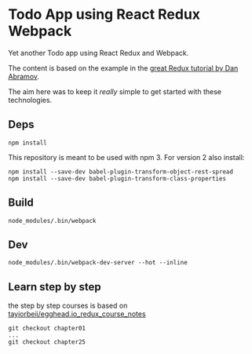 # Todo App using React Redux Webpack

Yet another Todo app using React Redux and Webpack. 

The content is based on the example in the 
[great Redux tutorial by Dan Abramov](https://egghead.io/courses/getting-started-with-redux).

The aim here was to keep it *really* simple to get started with these technologies.

## Deps

    npm install

This repository is meant to be used with npm 3. For version 2 also install:

    npm install --save-dev babel-plugin-transform-object-rest-spread
    npm install --save-dev babel-plugin-transform-class-properties

## Build

    node_modules/.bin/webpack

## Dev

    node_modules/.bin/webpack-dev-server --hot --inline

## Learn step by step 
	
the step by step courses is based on [tayiorbeii/egghead.io_redux_course_notes](https://github.com/tayiorbeii/egghead.io_redux_course_notes)

	git checkout chapter01
	...
	git checkout chapter25